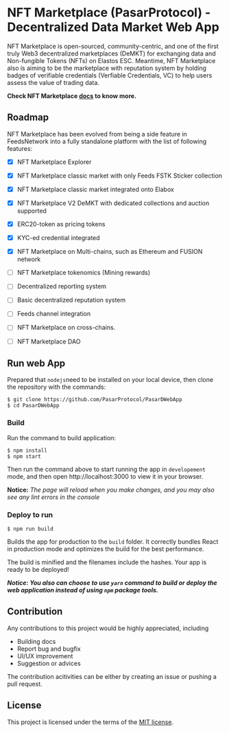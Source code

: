 NFT Marketplace (PasarProtocol) - Decentralized Data Market Web App
=============

NFT Marketplace is open-sourced, community-centric, and one of the first truly Web3 decentralized marketplaces (DeMKT) for exchanging data and Non-fungible Tokens (NFTs) on Elastos ESC. Meantime, NFT Marketplace also is aiming to be the marketplace with reputation system by holding badges of verifiable credentials (Verfiable Credentials, VC) to help users assess the value of trading data. 

**Check NFT Marketplace [docs](https://docs.pasarprotocol.io) to know more.**



## Roadmap

NFT Marketplace has been evolved from being a side feature in FeedsNetwork into a fully standalone platform with the list of following features:

- [x] NFT Marketplace Explorer
- [x] NFT Marketplace classic market with only Feeds FSTK Sticker collection
- [x] NFT Marketplace classic market integrated onto Elabox
- [x] NFT Marketplace V2 DeMKT with dedicated collections and auction supported
- [x] ERC20-token as pricing tokens
- [x] KYC-ed credential integrated
- [x] NFT Marketplace on Multi-chains, such as Ethereum and FUSION network
- [ ] NFT Marketplace tokenomics (Mining rewards)
- [ ] Decentralized reporting system
- [ ] Basic decentralized reputation system
- [ ] Feeds channel integration
- [ ] NFT Marketplace on cross-chains.
- [ ] NFT Marketplace DAO



## Run web App

Prepared that `nodejs`need to be installed on your local device, then clone  the repository with the commands:

```shell
$ git clone https://github.com/PasarProtocol/PasarDWebApp
$ cd PasarDWebApp
```

### 

### Build

Run the command to build application:

```shell
$ npm install
$ npm start
```

Then run the command above to start running the app in `developement` mode, and then open http://localhost:3000 to view it in your browser.

**Notice:** *The page will reload when you make changes, and you may also see any lint errors in the console*

### 

### Deploy to run

```shell
$ npm run build
```

Builds the app for production to the `build` folder.  It correctly bundles React in production mode and optimizes the build for the best performance.

The build is minified and the filenames include the hashes. Your app is ready to be deployed!

***Notice: You also can choose to use `yarn` command to build or deploy the web application instead of using `npm` package tools.***



## Contribution

Any contributions  to this project would be highly appreciated, including

- Building docs
- Report bug and bugfix
- UI/UX improvement
- Suggestion or advices

The contribution acitivities can be either by creating an issue or pushing a pull request.



## License

This project is licensed under the terms of the [MIT license](https://github.com/feedsnetwork/feeds-web-dapp/blob/main/LICENSE).
